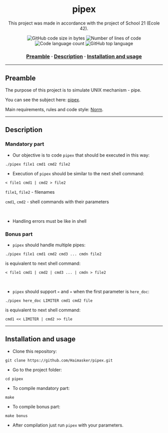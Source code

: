 <h1 align="center">
	pipex
</h1>

<p align="center">
	This project was made in accordance with the project of School 21 (Ecole 42).
</p>

<p align="center">
	<img alt="GitHub code size in bytes" src="https://img.shields.io/github/languages/code-size/haimasker/pipex?color=blue" />
	<img alt="Number of lines of code" src="https://img.shields.io/tokei/lines/github/haimasker/pipex?color=blue" />
	<img alt="Code language count" src="https://img.shields.io/github/languages/count/haimasker/pipex?color=blue" />
	<img alt="GitHub top language" src="https://img.shields.io/github/languages/top/haimasker/pipex?color=blue" />
</p>

<h3 align="center">
	<a href="#preamble">Preamble</a>
	<span> · </span>
  <a href="#description">Description</a>
	<span> · </span>
	<a href="#installation">Installation and usage</a>
</h3>

---

<a name="preamble"></a>
## Preamble

The purpose of this project is to simulate UNIX mechanism - pipe.

You can see the subject here: [pipex](en.subject.pdf).

Main requirements, rules and code style: [Norm](en_norm.pdf).

---

<a name="description"></a>
## Description

### Mandatory part

* Our objective is to code ``pipex`` that should be executed in this way:

```shell
./pipex file1 cmd1 cmd2 file2
```
* Execution of ``pipex`` should be similar to the next shell command:

```shell
< file1 cmd1 | cmd2 > file2
```

``file1``, ``file2`` - filenames

``cmd1``, ``cmd2`` - shell commands with their parameters

<br>

* Handling errors must be like in shell

### Bonus part

* ``pipex`` should handle multiple pipes:

```shell
./pipex file1 cmd1 cmd2 cmd3 ... cmdn file2
```

is equivalent to next shell command:

```shell
< file1 cmd1 | cmd2 | cmd3 ... | cmdn > file2
```

<br>

* ``pipex`` should support `«` and `»` when the first parameter is `here_doc`:

```shell
./pipex here_doc LIMITER cmd1 cmd2 file
```
is equivalent to next shell command:

```shell
cmd1 << LIMITER | cmd2 >> file
```

---

<a name="installation"></a>
## Installation and usage

* Clone this repository:

```shell
git clone https://github.com/Haimasker/pipex.git
```

* Go to the project folder:

```shell
cd pipex
```

* To compile mandatory part:

```shell
make
```

* To compile bonus part:

```shell
make bonus
```

* After compilation just run ``pipex`` with your parameters.

